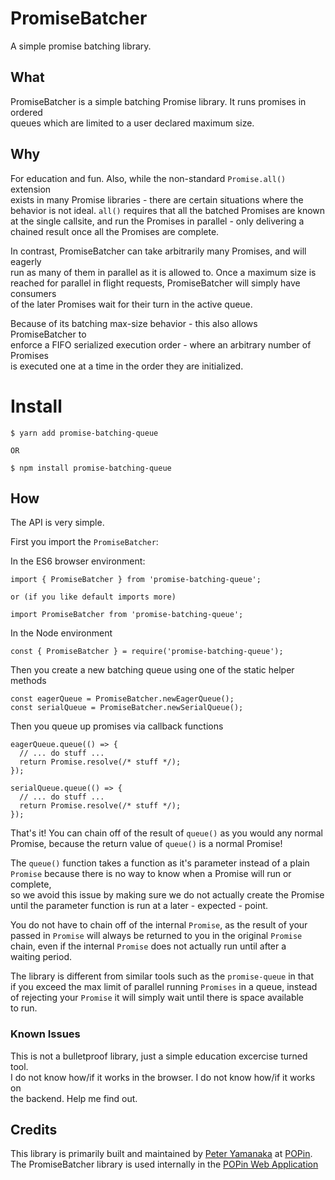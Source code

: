 # PromiseBatcher

A simple promise batching library.

## What

PromiseBatcher is a simple batching Promise library. It runs promises in ordered  
queues which are limited to a user declared maximum size.

## Why

For education and fun. Also, while the non-standard `Promise.all()` extension  
exists in many Promise libraries - there are certain situations where the  
behavior is not ideal. `all()` requires that all the batched Promises are known  
at the single callsite, and run the Promises in parallel - only delivering a  
chained result once all the Promises are complete.

In contrast, PromiseBatcher can take arbitrarily many Promises, and will eagerly  
run as many of them in parallel as it is allowed to. Once a maximum size is  
reached for parallel in flight requests, PromiseBatcher will simply have consumers  
of the later Promises wait for their turn in the active queue.

Because of its batching max-size behavior - this also allows PromiseBatcher to  
enforce a FIFO serialized execution order - where an arbitrary number of Promises  
is executed one at a time in the order they are initialized.

# Install

```
$ yarn add promise-batching-queue

OR

$ npm install promise-batching-queue
```

## How

The API is very simple.

First you import the `PromiseBatcher`:

In the ES6 browser environment:
```
import { PromiseBatcher } from 'promise-batching-queue';

or (if you like default imports more)

import PromiseBatcher from 'promise-batching-queue';
```

In the Node environment
```
const { PromiseBatcher } = require('promise-batching-queue');
```

Then you create a new batching queue using one of the static helper methods
```
const eagerQueue = PromiseBatcher.newEagerQueue();
const serialQueue = PromiseBatcher.newSerialQueue();
```

Then you queue up promises via callback functions
```
eagerQueue.queue(() => {
  // ... do stuff ...
  return Promise.resolve(/* stuff */);
});

serialQueue.queue(() => {
  // ... do stuff ...
  return Promise.resolve(/* stuff */);
});
```

That's it! You can chain off of the result of `queue()` as you would any normal  
Promise, because the return value of `queue()` is a normal Promise!

The `queue()` function takes a function as it's parameter instead of a plain  
`Promise` because there is no way to know when a Promise will run or complete,  
so we avoid this issue by making sure we do not actually create the Promise  
until the parameter function is run at a later - expected - point.

You do not have to chain off of the internal `Promise`, as the result of your  
passed in `Promise` will always be returned to you in the original `Promise`  
chain, even if the internal `Promise` does not actually run until after a  
waiting period.

The library is different from similar tools such as the `promise-queue` in that  
if you exceed the max limit of parallel running `Promises` in a queue, instead  
of rejecting your `Promise` it will simply wait until there is space available  
to run.

### Known Issues

This is not a bulletproof library, just a simple education excercise turned tool.  
I do not know how/if it works in the browser. I do not know how/if it works on  
the backend. Help me find out.

## Credits

This library is primarily built and maintained by [Peter Yamanaka](https://github.com/pyamsoft)
at [POPin](https://github.com/POPinNow).  
The PromiseBatcher library is used internally in the
[POPin Web Application](https://app.popinnow.com)
